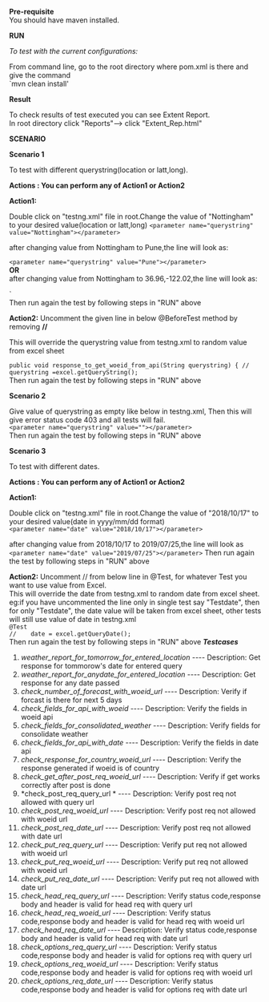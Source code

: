 ****Pre-requisite****  
You should have maven installed.


****RUN****

*To test with the current configurations:*

From command line, go to the root directory where pom.xml is there and give the command  
`mvn clean install'
												

****Result****

To check results of test executed you can see Extent Report.  
In root directory click "Reports"--> click "Extent_Rep.html"


****SCENARIO****

**Scenario 1**

To test with different querystring(location or latt,long).

**Actions : You can perform any of Action1 or Action2**

**Action1:**

Double click on "testng.xml" file in root.Change the value of "Nottingham" to your desired value(location or latt,long)
`<parameter name="querystring" value="Nottingham"></parameter>`

after changing value from Nottingham to Pune,the line will look as:

`<parameter name="querystring" value="Pune"></parameter>`                   					
**OR**      					
after changing value from Nottingham to 36.96,-122.02,the line will look as:

`<parameter name="querystring" value="36.96,-122.02"></parameter>  
Then run again the test by following steps in "RUN" above


**Action2:**
Uncomment the given line in below @BeforeTest method by removing **//**

This will override the querystring value from testng.xml to random value from excel sheet

`public void response_to_get_woeid_from_api(String querystring) {
		//	querystring =excel.getQueryString();`  
Then run again the test by following steps in "RUN" above
		
**Scenario 2**

Give value of querystring as empty like below in testng.xml, Then this will give error status code 403 and all  tests will fail.    
`<parameter name="querystring" value=""></parameter>`  
Then run again the test by following steps in "RUN" above

**Scenario 3**

To test with different dates.

**Actions : You can perform any of Action1 or Action2**

**Action1:**

Double click on "testng.xml" file in root.Change the value of "2018/10/17" to your desired value(date in yyyy/mm/dd format)  
`<parameter name="date" value="2018/10/17"></parameter>`


after changing value from 2018/10/17 to 2019/07/25,the line will look as  
`<parameter name="date" value="2019/07/25"></parameter>`
Then run again the test by following steps in "RUN" above

**Action2:**
Uncomment  // from below line in @Test, for whatever Test you want to use value from Excel.  
This will override the date from testng.xml to random date from excel sheet.  
eg:if you have uncommented the line only in single test say "Testdate", then for only "Testdate", the date value will be taken from excel sheet, other tests will still use value of date in testng.xml  
`@Test`    
`//    date = excel.getQueryDate();`  	
Then run again the test by following steps in "RUN" above
***Testcases***
1. *weather_report_for_tomorrow_for_entered_location* ----      Description: Get response for tommorow's date for entered query
2. *weather_report_for_anydate_for_entered_location* ----       Description: Get response for any date passed
3. *check_number_of_forecast_with_woeid_url* ----               Description: Verify if forcast is there for next 5 days
4. *check_fields_for_api_with_woeid* ----                       Description: Verify the fields in woeid api
5. *check_fields_for_consolidated_weather* ----  				Description: Verify fields for consolidate weather
6. *check_fields_for_api_with_date* ----        				Description: Verify the fields in date api
7. *check_response_for_country_woeid_url* ----  				Description: Verify the response generated if woeid is of country
8. *check_get_after_post_req_woeid_url* ----     				Description: Verify if get works correctly after post is done
9. *check_post_req_query_url * ----       						Description: Verify post req not allowed with query url
10. *check_post_req_woeid_url* ----   							Description: Verify post req not allowed with woeid url
11. *check_post_req_date_url* ----      						Description: Verify post req not allowed with date url
12. *check_put_req_query_url* ----    							Description: Verify put req not allowed with woeid url
13. *check_put_req_woeid_url* ----    							Description: Verify put req not allowed with woeid url
14. *check_put_req_date_url* ----   							Description: Verify put req not allowed with date url
15. *check_head_req_query_url* ----  							Description: Verify status code,response body and header is valid for head req with query url
16. *check_head_req_woeid_url* ----   							Description: Verify status code,response body and header is valid for head req with woeid url
17. *check_head_req_date_url* ----  							Description: Verify status code,response body and header is valid for head req with date url
18. *check_options_req_query_url* ----       					Description: Verify status code,response body and header is valid for options req with query url
19. *check_options_req_woeid_url* ----      					Description: Verify status code,response body and header is valid for options req with woeid url
20. *check_options_req_date_url* ----    						Description: Verify status code,response body and header is valid for options req with date url
